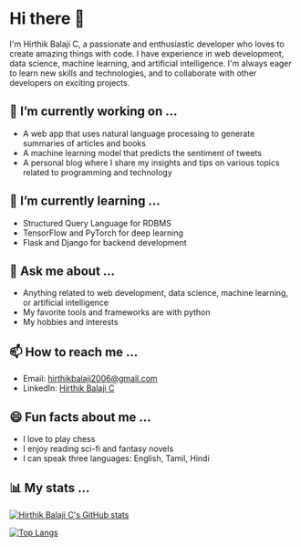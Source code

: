 # Hi there 👋

I'm Hirthik Balaji C, a passionate and enthusiastic developer who loves to create amazing things with code. I have experience in web development, data science, machine learning, and artificial intelligence. I'm always eager to learn new skills and technologies, and to collaborate with other developers on exciting projects.

## 🔭 I’m currently working on ...

- A web app that uses natural language processing to generate summaries of articles and books
- A machine learning model that predicts the sentiment of tweets
- A personal blog where I share my insights and tips on various topics related to programming and technology

## 🌱 I’m currently learning ...

- Structured Query Language for RDBMS
- TensorFlow and PyTorch for deep learning
- Flask and Django for backend development

## 💬 Ask me about ...

- Anything related to web development, data science, machine learning, or artificial intelligence
- My favorite tools and frameworks are with python 
- My hobbies and interests

## 📫 How to reach me ...

- Email: hirthikbalaji2006@gmail.com
- LinkedIn: [Hirthik Balaji C](https://www.linkedin.com/in/hirthik-balaji-c-519b77229/)

## 😄 Fun facts about me ...

- I love to play chess
- I enjoy reading sci-fi and fantasy novels
- I can speak three languages: English, Tamil, Hindi

## 📊 My stats ...

[![Hirthik Balaji C's GitHub stats](https://github-readme-stats.vercel.app/api?username=userb&show_icons=true&theme=radical)](https://github.com/userb/github-readme-stats)

[![Top Langs](https://github-readme-stats.vercel.app/api/top-langs/?username=userb&layout=compact&theme=radical)](https://github.com/userb/github-readme-stats)

<!---
HirthikBalaji/HirthikBalaji is a ✨ special ✨ repository because its `README.md` (this file) appears on your GitHub profile.
You can click the Preview link to take a look at your changes.
--->
